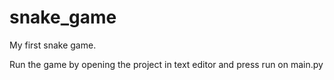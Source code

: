 # snake_game
My first snake game.

Run the game by opening the project in text editor and press run on main.py
